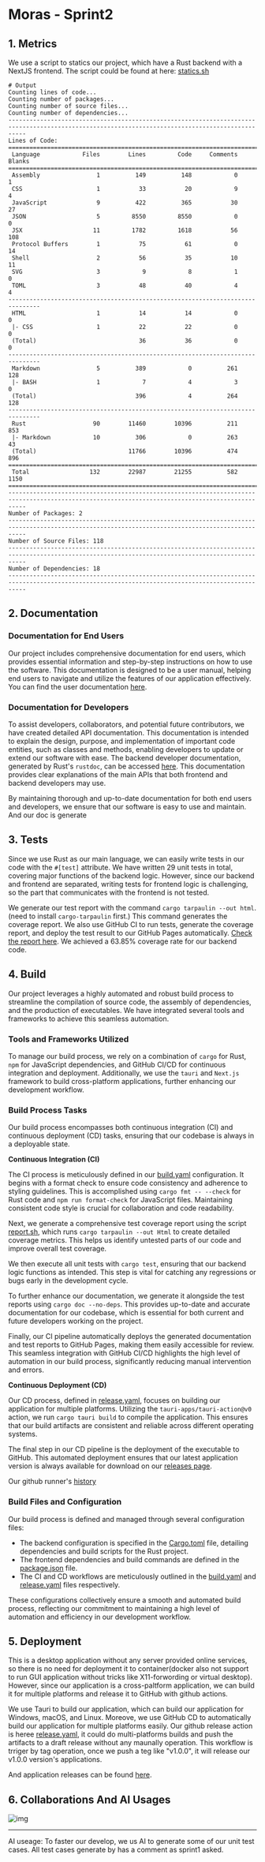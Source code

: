# Moras - Sprint2

## 1. Metrics

We use a script to statics our project, which have a Rust backend with a NextJS frontend. The script could be found at here: [statics.sh](../../scripts/stastics.sh)

```text
# Output
Counting lines of code...
Counting number of packages...
Counting number of source files...
Counting number of dependencies...
-------------------------------------------------------------------------------------------------------------------------------------------------
Lines of Code:
===============================================================================
 Language            Files        Lines         Code     Comments       Blanks
===============================================================================
 Assembly                1          149          148            0            1
 CSS                     1           33           20            9            4
 JavaScript              9          422          365           30           27
 JSON                    5         8550         8550            0            0
 JSX                    11         1782         1618           56          108
 Protocol Buffers        1           75           61            0           14
 Shell                   2           56           35           10           11
 SVG                     3            9            8            1            0
 TOML                    3           48           40            4            4
-------------------------------------------------------------------------------
 HTML                    1           14           14            0            0
 |- CSS                  1           22           22            0            0
 (Total)                             36           36            0            0
-------------------------------------------------------------------------------
 Markdown                5          389            0          261          128
 |- BASH                 1            7            4            3            0
 (Total)                            396            4          264          128
-------------------------------------------------------------------------------
 Rust                   90        11460        10396          211          853
 |- Markdown            10          306            0          263           43
 (Total)                          11766        10396          474          896
===============================================================================
 Total                 132        22987        21255          582         1150
===============================================================================
-------------------------------------------------------------------------------------------------------------------------------------------------
Number of Packages: 2
-------------------------------------------------------------------------------------------------------------------------------------------------
Number of Source Files: 118
-------------------------------------------------------------------------------------------------------------------------------------------------
Number of Dependencies: 18
-------------------------------------------------------------------------------------------------------------------------------------------------

```

## 2. Documentation

### Documentation for End Users

Our project includes comprehensive documentation for end users, which provides essential information and step-by-step instructions on how to use the software. This documentation is designed to be a user manual, helping end users to navigate and utilize the features of our application effectively. You can find the user documentation [here](https://rosswasd.github.io/team-project-24spring-0/).

### Documentation for Developers

To assist developers, collaborators, and potential future contributors, we have created detailed API documentation. This documentation is intended to explain the design, purpose, and implementation of important code entities, such as classes and methods, enabling developers to update or extend our software with ease. The backend developer documentation, generated by Rust's `rustdoc`, can be accessed [here](https://sustech-cs304.github.io/team-project-24spring-0/moras/). This documentation provides clear explanations of the main APIs that both frontend and backend developers may use.

By maintaining thorough and up-to-date documentation for both end users and developers, we ensure that our software is easy to use and maintain. And our doc is generate

## 3. Tests

Since we use Rust as our main language, we can easily write tests in our code with the `#[test]` attribute. We have written 29 unit tests in total, covering major functions of the backend logic. However, since our backend and frontend are separated, writing tests for frontend logic is challenging, so the part that communicates with the frontend is not tested.

We generate our test report with the command `cargo tarpaulin --out html`. (need to install `cargo-tarpaulin` first.) This command generates the coverage report. We also use GitHub CI to run tests, generate the coverage report, and deploy the test result to our GitHub Pages automatically. [Check the report here](https://sustech-cs304.github.io/team-project-24spring-0/report#src). We achieved a 63.85% coverage rate for our backend code.

## 4. Build

Our project leverages a highly automated and robust build process to streamline the compilation of source code, the assembly of dependencies, and the production of executables. We have integrated several tools and frameworks to achieve this seamless automation.

### Tools and Frameworks Utilized

To manage our build process, we rely on a combination of `cargo` for Rust, `npm` for JavaScript dependencies, and GitHub CI/CD for continuous integration and deployment. Additionally, we use the `tauri` and `Next.js` framework to build cross-platform applications, further enhancing our development workflow.

### Build Process Tasks

Our build process encompasses both continuous integration (CI) and continuous deployment (CD) tasks, ensuring that our codebase is always in a deployable state.

**Continuous Integration (CI)**

The CI process is meticulously defined in our [build.yaml](../../.github/workflows/build.yml) configuration. It begins with a format check to ensure code consistency and adherence to styling guidelines. This is accomplished using `cargo fmt -- --check` for Rust code and `npm run format-check` for JavaScript files. Maintaining consistent code style is crucial for collaboration and code readability.

Next, we generate a comprehensive test coverage report using the script [report.sh](../../scripts/report.sh), which runs `cargo tarpaulin --out Html` to create detailed coverage metrics. This helps us identify untested parts of our code and improve overall test coverage.

We then execute all unit tests with `cargo test`, ensuring that our backend logic functions as intended. This step is vital for catching any regressions or bugs early in the development cycle.

To further enhance our documentation, we generate it alongside the test reports using `cargo doc --no-deps`. This provides up-to-date and accurate documentation for our codebase, which is essential for both current and future developers working on the project.

Finally, our CI pipeline automatically deploys the generated documentation and test reports to GitHub Pages, making them easily accessible for review. This seamless integration with GitHub CI/CD highlights the high level of automation in our build process, significantly reducing manual intervention and errors.

**Continuous Deployment (CD)**

Our CD process, defined in [release.yaml](../../.github/workflows/release.yml), focuses on building our application for multiple platforms. Utilizing the `tauri-apps/tauri-action@v0` action, we run `cargo tauri build` to compile the application. This ensures that our build artifacts are consistent and reliable across different operating systems.

The final step in our CD pipeline is the deployment of the executable to GitHub. This automated deployment ensures that our latest application version is always available for download on our [releases page](https://github.com/sustech-cs304/team-project-24spring-0/releases).

Our github runner's [history](https://github.com/sustech-cs304/team-project-24spring-0/actions)

### Build Files and Configuration

Our build process is defined and managed through several configuration files:

- The backend configuration is specified in the [Cargo.toml](../../src-tauri/Cargo.toml) file, detailing dependencies and build scripts for the Rust project.
- The frontend dependencies and build commands are defined in the [package.json](../../src-ui/package.json) file.
- The CI and CD workflows are meticulously outlined in the [build.yaml](../../.github/workflows/build.yml) and [release.yaml](../../.github/workflows/release.yml) files respectively.

These configurations collectively ensure a smooth and automated build process, reflecting our commitment to maintaining a high level of automation and efficiency in our development workflow.

## 5. Deployment

This is a desktop application without any server provided online services, so there is no need for deployment it to container(docker also not support to run GUI application without tricks like X11-forwording or virtual desktop). However, since our application is a cross-paltform application, we can build it for multiple platforms and release it to GitHub with github actions.

We use Tauri to build our application, which can build our application for Windows, macOS, and Linux. Moreove, we use GitHub CD to automatically build our application for multiple platforms easily. Our github release action is heree [release.yaml](../../.github/workflows/release.yml), it could do multi-platforms builds and push the artifacts to a draft release without any maunally operation. This workflow is trriger by tag operation, once we push a teg like "v1.0.0", it will release our v1.0.0 version's applications.

And application releases can be found [here](https://github.com/sustech-cs304/team-project-24spring-0/releases).

## 6. Collaborations And AI Usages

![img](img/collaborations.png)

---

AI useage: To faster our develop, we us AI to generate some of our unit test cases. All test cases generate by has a comment as sprint1 asked.

